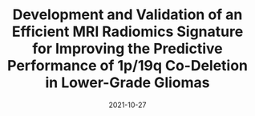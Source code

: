 ---
title: Development and Validation of an Efficient MRI Radiomics Signature for Improving the Predictive Performance of 1p/19q Co-Deletion in Lower-Grade Gliomas
collection: publications
permalink: /publication/2021-10-27-LGG-1p19q
date: 2021-10-27
venue: 'Cancers'
paperurl: 'https://doi.org/10.3390/cancers13215398'
citation: 'Kha Q.H., Le V.H., Hung T.N.K., & <b>Le N.Q.K.</b> (2021). Development and Validation of an Efficient MRI Radiomics Signature for Improving the Predictive Performance of 1p/19q Co-Deletion in Lower-Grade Gliomas. <i>Cancers</i>, 13(21), 5398.'
---